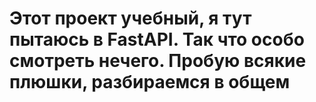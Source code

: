 # Этот проект учебный, я тут пытаюсь в FastAPI. Так что особо смотреть нечего. Пробую всякие плюшки, разбираемся в общем
